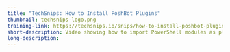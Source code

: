 ```yaml
---
title: "TechSnips: How to Install PoshBot Plugins"
thumbnail: techsnips-logo.png
training-link: https://techsnips.io/snips/how-to-install-poshbot-plugins/
short-description: Video showing how to import PowerShell modules as plugins in PoshBot.
long-description:
---
```

